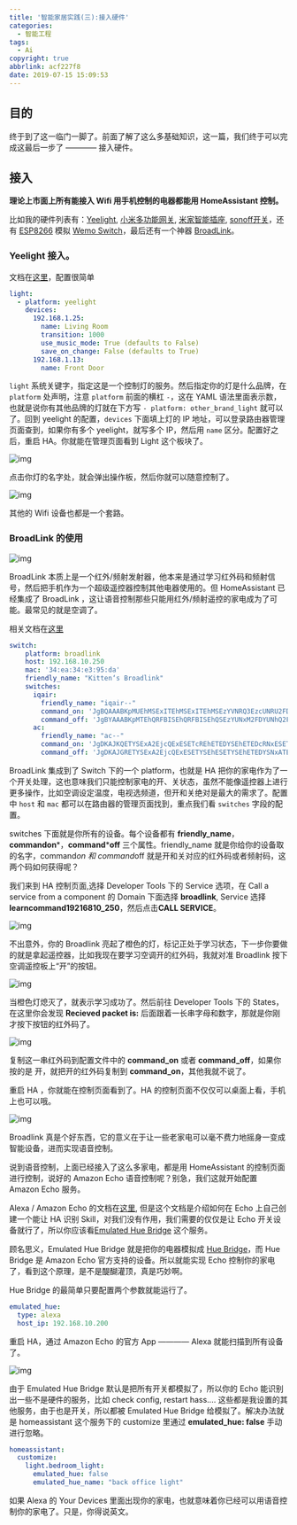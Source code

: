 ```yaml
---
title: '智能家居实践(三):接入硬件'
categories:
  - 智能工程
tags:
  - Ai
copyright: true
abbrlink: acf227f8
date: 2019-07-15 15:09:53
---
```


## 目的

终于到了这一临门一脚了。前面了解了这么多基础知识，这一篇，我们终于可以完成这最后一步了 ———— 接入硬件。

<!--more-->

## 接入

**理论上市面上所有能接入 Wifi 用手机控制的电器都能用 HomeAssistant 控制。**

比如我的硬件列表有：[Yeelight](http://www.mi.com/yeelight/), [小米多功能网关](http://www.mi.com/yeelight/), [米家智能插座](http://item.mi.com/1164900030.html?cfrom=search), [sonoff开关](https://world.taobao.com/item/527345142232.htm?spm=a312a.7700825.1997196601.47.m4JsUn)，还有 [ESP8266](https://world.taobao.com/item/40328222213.htm?spm=a312a.7700825.1997196601.58.m4JsUn) 模拟 [Wemo Switch](http://www.belkin.com/us/p/P-F7C027/)，最后还有一个神器 [BroadLink](https://world.tmall.com/item/40206907136.htm?spm=a312a.7700714.0.0.AKe8xQ)。

###  **Yeelight** 接入。

文档在[这里](https://home-assistant.io/components/light.yeelight/)，配置很简单

```yaml
light:  
  - platform: yeelight
    devices:
      192.168.1.25:
        name: Living Room
        transition: 1000
        use_music_mode: True (defaults to False)
        save_on_change: False (defaults to True)
      192.168.1.13:
        name: Front Door
```

`light` 系统关键字，指定这是一个控制灯的服务。然后指定你的灯是什么品牌，在 `platform` 处声明，注意 `platform` 前面的横杠 `-`，这在 YAML 语法里面表示数，也就是说你有其他品牌的灯就在下方写 `- platform: other_brand_light` 就可以了。回到 yeelight 的配置，`devices` 下面填上灯的 IP 地址，可以登录路由器管理页面查到，如果你有多个 yeelight，就写多个 IP，然后用 `name` 区分。配置好之后，重启 HA。你就能在管理页面看到 Light 这个板块了。

![img](1.png)

点击你灯的名字处，就会弹出操作板，然后你就可以随意控制了。

![img](2.png)

其他的 Wifi 设备也都是一个套路。

###  **BroadLink** 的使用

![img](3.png)

BroadLink 本质上是一个红外/频射发射器，他本来是通过学习红外码和频射信号，然后把手机作为一个超级遥控器控制其他电器使用的。但 HomeAssistant 已经集成了 BroadLink ，这让语音控制那些只能用红外/频射遥控的家电成为了可能。最常见的就是空调了。

相关文档在[这里](https://home-assistant.io/components/switch.broadlink/)

```yaml
switch:  
    platform: broadlink
    host: 192.168.10.250
    mac: '34:ea:34:e3:95:da'
    friendly_name: "Kitten‘s Broadlink"
    switches:
      iqair:
        friendly_name: "iqair--"
        command_on: 'JgBQAAABKpMUEhMSExITEhMSExITEhMSEzYVNRQ3EzcUNRU2FDYUNhQSEzYUEhMSExITEhMSExITNhQSEzcTNhU2FDYTNxQ2FAAFIgABKUgVAA0FAAAAAAAAAAA='
        command_off: 'JgBYAAABKpMTEhQRFBISEhQRFBISEhQSEzYUNxM2FDYUNhQ2FDcTNxQRFBEUEhISFBEUEhISFBITNhQ2FDYUNhQ2FDYUNhQ3EwAFIgABKUkUAAxdAAEqSBUADQU='
      ac:
        friendly_name: "ac--"
        command_on: 'JgDKAJKQETYSExA2EjcQExESETcREhETEDYSEhETEDcRNxESETcQNhITEDcRNhE2EjYRNhI2ERMRNhETERIRExATERIRExA3ERIRExATETcQNxESERMQExE3EDcRNhETERIRNxE2EayQkRE2EhMQNxE2ERMREhE2EhIREhE3ERIRExA2EzURExE3EDYSEhE2EjYRNhI3EDYSNhETETYRExESERIRExESERIRNxESERMQExE2ETYSEhETEBMRNhE2EjcQExESETYSNRIADQUAAAAAAAAAAAAAAAAAAA=='
        command_off: 'JgDKAJGRETYSExA2EjcQExESETYSEhESETYSEhETEDYSNxATETYRExE2ETYSNhE2EhIRNhI2ETcREhETEBMREhE2ERMREhE3ETYRNxESERMQExESERMQExESERMQNxE2ETcRNxA3EauRkRE2EhIRNhI2ERMREhE3EBMREhE2EhIRExA2EjYRExE2ERMRNhE2EjYRNhISETcRNhE3ERIRExATERIRNhETERIRNhI2ETYSEhETEBMREhETEBMREhETEDcRNxA3ETYRNhIADQUAAAAAAAAAAAAAAAAAAA=='
```

BroadLink 集成到了 Switch 下的一个 platform，也就是 HA 把你的家电作为了一个开关处理，这也意味我们只能控制家电的开、关状态，虽然不能像遥控器上进行更多操作，比如空调设定温度，电视选频道，但开和关绝对是最大的需求了。配置中 `host` 和 `mac` 都可以在路由器的管理页面找到，重点我们看 `switches` 字段的配置。

switches 下面就是你所有的设备。每个设备都有 **friendly_name**，**commandon***，**command*****off** 三个属性。friendly_name 就是你给你的设备取的名字，command*on 和 command*off 就是开和关对应的红外码或者频射码，这两个码如何获得呢？

我们来到 HA 控制页面,选择 Developer Tools 下的 Service 选项，在 Call a service from a component 的 Domain 下面选择 **broadlink**, Service 选择 **learncommand19216810_250**，然后点击**CALL SERVICE**。

![img](4.png)

不出意外，你的 Broadlink 亮起了橙色的灯，标记正处于学习状态，下一步你要做的就是拿起遥控器，比如我现在要学习空调开的红外码，我就对准 Broadlink 按下空调遥控板上“开”的按钮。

![img](5.png)

当橙色灯熄灭了，就表示学习成功了。然后前往 Developer Tools 下的 States，在这里你会发现 **Recieved packet is:** 后面跟着一长串字母和数字，那就是你刚才按下按钮的红外码了。

![img](6.png)

复制这一串红外码到配置文件中的 **command_on** 或者 **command_off**，如果你按的是 开，就把开的红外码复制到 **command_on**，其他我就不说了。

重启 HA ，你就能在控制页面看到了。HA 的控制页面不仅仅可以桌面上看，手机上也可以哦。

![img](7.png)

Broadlink 真是个好东西，它的意义在于让一些老家电可以毫不费力地摇身一变成智能设备，进而实现语音控制。

说到语音控制，上面已经接入了这么多家电，都是用 HomeAssistant 的控制页面进行控制，说好的 Amazon Echo 语音控制呢？别急，我们这就开始配置 Amazon Echo 服务。

Alexa / Amazon Echo 的文档在[这里](https://home-assistant.io/components/alexa/), 但是这个文档是介绍如何在 Echo 上自己创建一个能让 HA 识别 Skill，对我们没有作用，我们需要的仅仅是让 Echo 开关设备就行了，所以你应该看[Emulated Hue Bridge](https://home-assistant.io/components/emulated_hue/) 这个服务。

顾名思义，Emulated Hue Bridge 就是把你的电器模拟成 [Hue Bridge](http://www2.meethue.com/en-us/productdetail/philips-hue-bridge)，而 Hue Bridge 是 Amazon Echo 官方支持的设备。所以就能实现 Echo 控制你的家电了，看到这个原理，是不是醍醐灌顶，真是巧妙啊。

Hue Bridge 的最简单只要配置两个参数就能运行了。

```yaml
emulated_hue:  
  type: alexa
  host_ip: 192.168.10.200
```

重启 HA，通过 Amazon Echo 的官方 App ———— Alexa 就能扫描到所有设备了。

![img](8.png)

由于 Emulated Hue Bridge 默认是把所有开关都模拟了，所以你的 Echo 能识别出一些不是硬件的服务，比如 check config, restart hass.... 这些都是我设置的其他服务，由于也是开关，所以都被 Emulated Hue Bridge 给模拟了。解决办法就是 homeassistant 这个服务下的 customize 里通过 **emulated_hue: false** 手动进行忽略。

```yaml
homeassistant:  
  customize:
    light.bedroom_light:
      emulated_hue: false
      emulated_hue_name: "back office light"
```

如果 Alexa 的 Your Devices 里面出现你的家电，也就意味着你已经可以用语音控制你的家电了。只是，你得说英文。